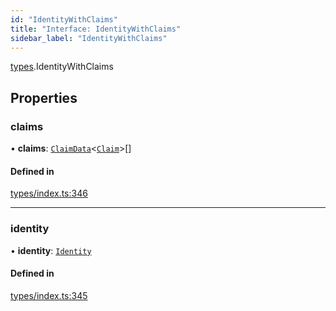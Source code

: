 ```yaml
---
id: "IdentityWithClaims"
title: "Interface: IdentityWithClaims"
sidebar_label: "IdentityWithClaims"
---
```


[types](../../../modules/Types/Types.md).IdentityWithClaims

## Properties

### claims

• **claims**: [`ClaimData`](../ClaimData/ClaimData.md)<[`Claim`](../../../modules/Types/Types.md#claim)\>[]

#### Defined in

[types/index.ts:346](https://github.com/PolymeshAssociation/polymesh-sdk/blob/de58d40fd/src/types/index.ts#L346)

___

### identity

• **identity**: [`Identity`](../../../classes/API/Entities/Identity/Identity.md)

#### Defined in

[types/index.ts:345](https://github.com/PolymeshAssociation/polymesh-sdk/blob/de58d40fd/src/types/index.ts#L345)
